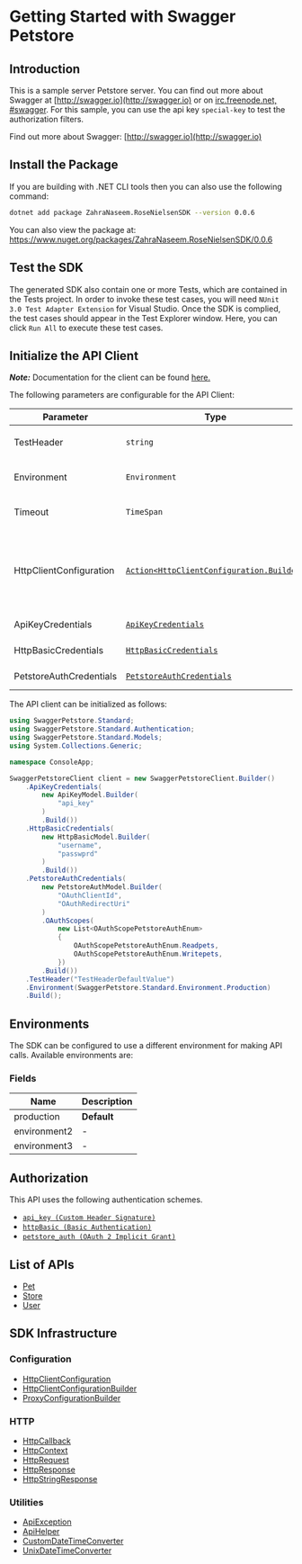 
# Getting Started with Swagger Petstore

## Introduction

This is a sample server Petstore server.  You can find out more about Swagger at [http://swagger.io](http://swagger.io) or on [irc.freenode.net, #swagger](http://swagger.io/irc/).  For this sample, you can use the api key `special-key` to test the authorization filters.

Find out more about Swagger: [http://swagger.io](http://swagger.io)

## Install the Package

If you are building with .NET CLI tools then you can also use the following command:

```bash
dotnet add package ZahraNaseem.RoseNielsenSDK --version 0.0.6
```

You can also view the package at:
https://www.nuget.org/packages/ZahraNaseem.RoseNielsenSDK/0.0.6

## Test the SDK

The generated SDK also contain one or more Tests, which are contained in the Tests project. In order to invoke these test cases, you will need `NUnit 3.0 Test Adapter Extension` for Visual Studio. Once the SDK is complied, the test cases should appear in the Test Explorer window. Here, you can click `Run All` to execute these test cases.

## Initialize the API Client

**_Note:_** Documentation for the client can be found [here.](https://www.github.com/ZahraN444/rose-nielsen-dotnet-sdk/tree/0.0.6/doc/client.md)

The following parameters are configurable for the API Client:

| Parameter | Type | Description |
|  --- | --- | --- |
| TestHeader | `string` | This is a test header<br>*Default*: `"TestHeaderDefaultValue"` |
| Environment | `Environment` | The API environment. <br> **Default: `Environment.Production`** |
| Timeout | `TimeSpan` | Http client timeout.<br>*Default*: `TimeSpan.FromSeconds(100)` |
| HttpClientConfiguration | [`Action<HttpClientConfiguration.Builder>`](https://www.github.com/ZahraN444/rose-nielsen-dotnet-sdk/tree/0.0.6/doc/http-client-configuration-builder.md) | Action delegate that configures the HTTP client by using the HttpClientConfiguration.Builder for customizing API call settings.<br>*Default*: `new HttpClient()` |
| ApiKeyCredentials | [`ApiKeyCredentials`](https://www.github.com/ZahraN444/rose-nielsen-dotnet-sdk/tree/0.0.6/doc/auth/custom-header-signature.md) | The Credentials Setter for Custom Header Signature |
| HttpBasicCredentials | [`HttpBasicCredentials`](https://www.github.com/ZahraN444/rose-nielsen-dotnet-sdk/tree/0.0.6/doc/auth/basic-authentication.md) | The Credentials Setter for Basic Authentication |
| PetstoreAuthCredentials | [`PetstoreAuthCredentials`](https://www.github.com/ZahraN444/rose-nielsen-dotnet-sdk/tree/0.0.6/doc/auth/oauth-2-implicit-grant.md) | The Credentials Setter for OAuth 2 Implicit Grant |

The API client can be initialized as follows:

```csharp
using SwaggerPetstore.Standard;
using SwaggerPetstore.Standard.Authentication;
using SwaggerPetstore.Standard.Models;
using System.Collections.Generic;

namespace ConsoleApp;

SwaggerPetstoreClient client = new SwaggerPetstoreClient.Builder()
    .ApiKeyCredentials(
        new ApiKeyModel.Builder(
            "api_key"
        )
        .Build())
    .HttpBasicCredentials(
        new HttpBasicModel.Builder(
            "username",
            "passwprd"
        )
        .Build())
    .PetstoreAuthCredentials(
        new PetstoreAuthModel.Builder(
            "OAuthClientId",
            "OAuthRedirectUri"
        )
        .OAuthScopes(
            new List<OAuthScopePetstoreAuthEnum>
            {
                OAuthScopePetstoreAuthEnum.Readpets,
                OAuthScopePetstoreAuthEnum.Writepets,
            })
        .Build())
    .TestHeader("TestHeaderDefaultValue")
    .Environment(SwaggerPetstore.Standard.Environment.Production)
    .Build();
```

## Environments

The SDK can be configured to use a different environment for making API calls. Available environments are:

### Fields

| Name | Description |
|  --- | --- |
| production | **Default** |
| environment2 | - |
| environment3 | - |

## Authorization

This API uses the following authentication schemes.

* [`api_key (Custom Header Signature)`](https://www.github.com/ZahraN444/rose-nielsen-dotnet-sdk/tree/0.0.6/doc/auth/custom-header-signature.md)
* [`httpBasic (Basic Authentication)`](https://www.github.com/ZahraN444/rose-nielsen-dotnet-sdk/tree/0.0.6/doc/auth/basic-authentication.md)
* [`petstore_auth (OAuth 2 Implicit Grant)`](https://www.github.com/ZahraN444/rose-nielsen-dotnet-sdk/tree/0.0.6/doc/auth/oauth-2-implicit-grant.md)

## List of APIs

* [Pet](https://www.github.com/ZahraN444/rose-nielsen-dotnet-sdk/tree/0.0.6/doc/controllers/pet.md)
* [Store](https://www.github.com/ZahraN444/rose-nielsen-dotnet-sdk/tree/0.0.6/doc/controllers/store.md)
* [User](https://www.github.com/ZahraN444/rose-nielsen-dotnet-sdk/tree/0.0.6/doc/controllers/user.md)

## SDK Infrastructure

### Configuration

* [HttpClientConfiguration](https://www.github.com/ZahraN444/rose-nielsen-dotnet-sdk/tree/0.0.6/doc/http-client-configuration.md)
* [HttpClientConfigurationBuilder](https://www.github.com/ZahraN444/rose-nielsen-dotnet-sdk/tree/0.0.6/doc/http-client-configuration-builder.md)
* [ProxyConfigurationBuilder](https://www.github.com/ZahraN444/rose-nielsen-dotnet-sdk/tree/0.0.6/doc/proxy-configuration-builder.md)

### HTTP

* [HttpCallback](https://www.github.com/ZahraN444/rose-nielsen-dotnet-sdk/tree/0.0.6/doc/http-callback.md)
* [HttpContext](https://www.github.com/ZahraN444/rose-nielsen-dotnet-sdk/tree/0.0.6/doc/http-context.md)
* [HttpRequest](https://www.github.com/ZahraN444/rose-nielsen-dotnet-sdk/tree/0.0.6/doc/http-request.md)
* [HttpResponse](https://www.github.com/ZahraN444/rose-nielsen-dotnet-sdk/tree/0.0.6/doc/http-response.md)
* [HttpStringResponse](https://www.github.com/ZahraN444/rose-nielsen-dotnet-sdk/tree/0.0.6/doc/http-string-response.md)

### Utilities

* [ApiException](https://www.github.com/ZahraN444/rose-nielsen-dotnet-sdk/tree/0.0.6/doc/api-exception.md)
* [ApiHelper](https://www.github.com/ZahraN444/rose-nielsen-dotnet-sdk/tree/0.0.6/doc/api-helper.md)
* [CustomDateTimeConverter](https://www.github.com/ZahraN444/rose-nielsen-dotnet-sdk/tree/0.0.6/doc/custom-date-time-converter.md)
* [UnixDateTimeConverter](https://www.github.com/ZahraN444/rose-nielsen-dotnet-sdk/tree/0.0.6/doc/unix-date-time-converter.md)

